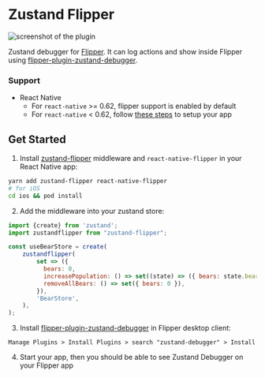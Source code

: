 # Zustand Flipper

![screenshot of the plugin](https://i.imgur.com/blqn8oT.png)

Zustand debugger for [Flipper](https://fbflipper.com/). It can log actions and show inside Flipper using [flipper-plugin-zustand-debugger](https://www.npmjs.com/package/flipper-plugin-zustand-debugger).

### Support

- React Native
    - For `react-native` >= 0.62, flipper support is enabled by default
    - For `react-native` < 0.62, follow [these steps](https://fbflipper.com/docs/getting-started/react-native.html#manual-setup) to setup your app

## Get Started

1. Install [zustand-flipper](https://github.com/levancam610/zustand-flipper) middleware and `react-native-flipper` in your React Native app:

```bash
yarn add zustand-flipper react-native-flipper
# for iOS
cd ios && pod install
```

2. Add the middleware into your zustand store:

```javascript
import {create} from 'zustand';
import zustandflipper from "zustand-flipper";

const useBearStore = create(
    zustandflipper(
        set => ({
          bears: 0,
          increasePopulation: () => set((state) => ({ bears: state.bears + 1 })),
          removeAllBears: () => set({ bears: 0 }),
        }),
        'BearStore',
    ),
);
```


3. Install [flipper-plugin-zustand-debugger](https://www.npmjs.com/package/flipper-plugin-zustand-debugger) in Flipper desktop client:

```
Manage Plugins > Install Plugins > search "zustand-debugger" > Install
```

4. Start your app, then you should be able to see Zustand Debugger on your Flipper app
